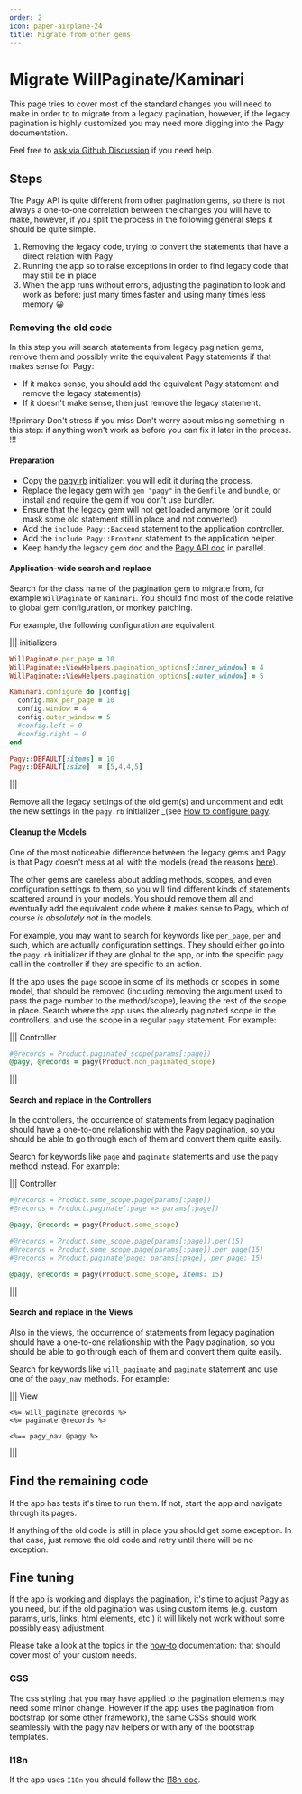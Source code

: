 ```yaml
---
order: 2
icon: paper-airplane-24
title: Migrate from other gems
---
```

# Migrate WillPaginate/Kaminari

This page tries to cover most of the standard changes you will need to make in order to to migrate from a legacy pagination, however, if the legacy pagination is highly customized you may need more digging into the Pagy documentation.

Feel free to [ask via Github Discussion](https://github.com/ddnexus/pagy/discussions) if you need help.

## Steps

The Pagy API is quite different from other pagination gems, so there is not always a one-to-one correlation between the changes you will have to make, however, if you split the process in the following general steps it should be quite simple.

1. Removing the legacy code, trying to convert the statements that have a direct relation with Pagy
2. Running the app so to raise exceptions in order to find legacy code that may still be in place
3. When the app runs without errors, adjusting the pagination to look and work as before: just many times faster and using many times less memory 😀

### Removing the old code

In this step you will search statements from legacy pagination gems, remove them and possibly write the equivalent Pagy statements if that makes sense for Pagy:

- If it makes sense, you should add the equivalent Pagy statement and remove the legacy statement(s).
- If it doesn't make sense, then just remove the legacy statement.

!!!primary Don't stress if you miss
Don't worry about missing something in this step: if anything won't work as before you can fix it later in the process.
!!!

#### Preparation

- Copy the [pagy.rb](https://github.com/ddnexus/pagy/blob/master/lib/config/pagy.rb) initializer: you will edit it during the process.
- Replace the legacy gem with `gem "pagy"` in the `Gemfile` and `bundle`, or install and require the gem if you don't use bundler.
- Ensure that the legacy gem will not get loaded anymore (or it could mask some old statement still in place and not converted)
- Add the `include Pagy::Backend` statement to the application controller.
- Add the `include Pagy::Frontend` statement to the application helper.
- Keep handy the legacy gem doc and the [Pagy API doc](api/pagy.md) in parallel.

#### Application-wide search and replace

Search for the class name of the pagination gem to migrate from, for example `WillPaginate` or `Kaminari`. You should find most of the code relative to global gem configuration, or monkey patching.

For example, the following configuration are equivalent:

||| initializers
```ruby
WillPaginate.per_page = 10
WillPaginate::ViewHelpers.pagination_options[:inner_window] = 4
WillPaginate::ViewHelpers.pagination_options[:outer_window] = 5
```

```ruby
Kaminari.configure do |config|
  config.max_per_page = 10
  config.window = 4
  config.outer_window = 5
  #config.left = 0
  #config.right = 0
end
```

```ruby
Pagy::DEFAULT[:items] = 10
Pagy::DEFAULT[:size]  = [5,4,4,5]
```
|||

Remove all the legacy settings of the old gem(s) and uncomment and edit the new settings in the `pagy.rb` initializer _(see [How to configure pagy](/quick-start.md#configure).

#### Cleanup the Models

One of the most noticeable difference between the legacy gems and Pagy is that Pagy doesn't mess at all with the models (read the reasons [here](/index.md#stay-away-from-the-models)).

The other gems are careless about adding methods, scopes, and even configuration settings to them, so you will find different kinds of statements scattered around in your models. You should remove them all and eventually add the equivalent code where it makes sense to Pagy, which of course _is absolutely not_ in the models.

For example, you may want to search for keywords like `per_page`, `per` and such, which are actually configuration settings. They should either go into the `pagy.rb` initializer if they are global to the app, or into the specific `pagy` call in the controller if they are specific to an action.

If the app uses the `page` scope in some of its methods or scopes in some model, that should be removed (including removing the argument used to pass the page number to the method/scope), leaving the rest of the scope in place. Search where the app uses the already paginated scope in the controllers, and use the scope in a regular `pagy` statement. For example:

||| Controller
```ruby
#@records = Product.paginated_scope(params[:page])
@pagy, @records = pagy(Product.non_paginated_scope)
```
|||

#### Search and replace in the Controllers

In the controllers, the occurrence of statements from legacy pagination should have a one-to-one relationship with the Pagy pagination, so you should be able to go through each of them and convert them quite easily.

Search for keywords like `page` and `paginate` statements and use the `pagy` method instead. For example:

||| Controller
```ruby
#@records = Product.some_scope.page(params[:page])
#@records = Product.paginate(:page => params[:page])

@pagy, @records = pagy(Product.some_scope)
```

```ruby
#@records = Product.some_scope.page(params[:page]).per(15)
#@records = Product.some_scope.page(params[:page]).per_page(15)
#@records = Product.paginate(page: params[:page], per_page: 15)

@pagy, @records = pagy(Product.some_scope, items: 15)
```
|||

#### Search and replace in the Views

Also in the views, the occurrence of statements from legacy pagination should have a one-to-one relationship with the Pagy pagination, so you should be able to go through each of them and convert them quite easily.

Search for keywords like `will_paginate` and `paginate` statement and use one of the `pagy_nav` methods. For example:

||| View
```erb
<%= will_paginate @records %>
<%= paginate @records %>

<%== pagy_nav @pagy %>
```
|||

## Find the remaining code

If the app has tests it's time to run them. If not, start the app and navigate through its pages.

If anything of the old code is still in place you should get some exception. In that case, just remove the old code and retry until there will be no exception.

## Fine tuning

If the app is working and displays the pagination, it's time to adjust Pagy as you need, but if the old pagination was using custom items (e.g. custom params, urls, links, html elements, etc.) it will likely not work without some possibly easy adjustment.

Please take a look at the topics in the [how-to](how-to.md) documentation: that should cover most of your custom needs.

### CSS

The css styling that you may have applied to the pagination elements may need some minor change. However if the app uses the pagination from bootstrap (or some other framework), the same CSSs should work seamlessly with the pagy nav helpers or with any of the bootstrap templates.

### I18n

If the app uses `I18n` you should follow the [I18n doc](api/frontend.md#i18n).
